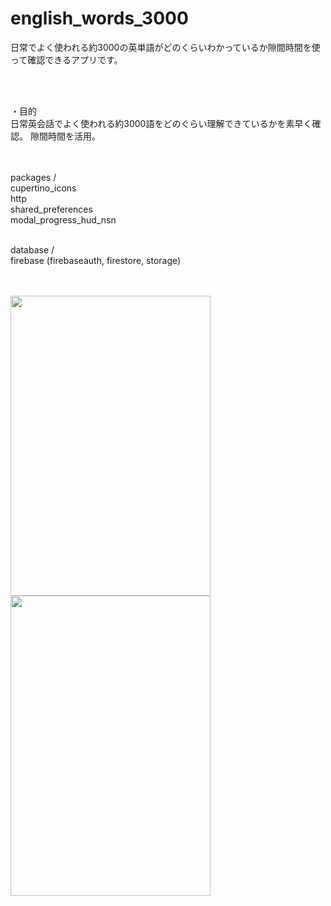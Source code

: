 # english_words_3000

日常でよく使われる約3000の英単語がどのくらいわかっているか隙間時間を使って確認できるアプリです。

<br />
<br />

・目的<br />
日常英会話でよく使われる約3000語をどのぐらい理解できているかを素早く確認。
隙間時間を活用。
<br />
<br />
<br />

packages /<br />
cupertino_icons<br />
http<br />
shared_preferences<br />
modal_progress_hud_nsn<br />
<br />

database /<br />
firebase (firebaseauth, firestore, storage) 
<br />
<br />
<br />

<img src="https://user-images.githubusercontent.com/79197092/122663193-9bf8a380-d1d3-11eb-8615-5c900074860f.png" width="320" height="480">
<img src="https://user-images.githubusercontent.com/79197092/124226070-6f357c00-db43-11eb-9c27-c6bf2a7429dc.gif" width="320" height="480">
